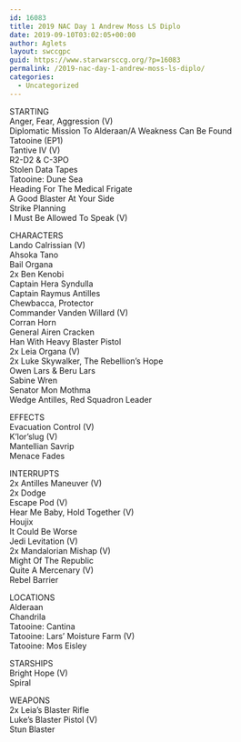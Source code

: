 ```yaml
---
id: 16083
title: 2019 NAC Day 1 Andrew Moss LS Diplo
date: 2019-09-10T03:02:05+00:00
author: Aglets
layout: swccgpc
guid: https://www.starwarsccg.org/?p=16083
permalink: /2019-nac-day-1-andrew-moss-ls-diplo/
categories:
  - Uncategorized
---
```

STARTING  
Anger, Fear, Aggression (V)  
Diplomatic Mission To Alderaan/A Weakness Can Be Found  
Tatooine (EP1)  
Tantive IV (V)  
R2-D2 & C-3PO  
Stolen Data Tapes  
Tatooine: Dune Sea  
Heading For The Medical Frigate  
A Good Blaster At Your Side  
Strike Planning  
I Must Be Allowed To Speak (V)

CHARACTERS  
Lando Calrissian (V)  
Ahsoka Tano  
Bail Organa  
2x Ben Kenobi  
Captain Hera Syndulla  
Captain Raymus Antilles  
Chewbacca, Protector  
Commander Vanden Willard (V)  
Corran Horn  
General Airen Cracken  
Han With Heavy Blaster Pistol  
2x Leia Organa (V)  
2x Luke Skywalker, The Rebellion&#8217;s Hope  
Owen Lars & Beru Lars  
Sabine Wren  
Senator Mon Mothma  
Wedge Antilles, Red Squadron Leader

EFFECTS  
Evacuation Control (V)  
K&#8217;lor&#8217;slug (V)  
Mantellian Savrip  
Menace Fades

INTERRUPTS  
2x Antilles Maneuver (V)  
2x Dodge  
Escape Pod (V)  
Hear Me Baby, Hold Together (V)  
Houjix  
It Could Be Worse  
Jedi Levitation (V)  
2x Mandalorian Mishap (V)  
Might Of The Republic  
Quite A Mercenary (V)  
Rebel Barrier

LOCATIONS  
Alderaan  
Chandrila  
Tatooine: Cantina  
Tatooine: Lars&#8217; Moisture Farm (V)  
Tatooine: Mos Eisley

STARSHIPS  
Bright Hope (V)  
Spiral

WEAPONS  
2x Leia&#8217;s Blaster Rifle  
Luke&#8217;s Blaster Pistol (V)  
Stun Blaster&nbsp;